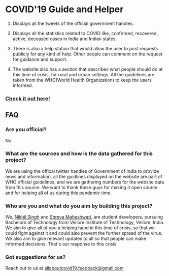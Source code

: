 # COVID'19 Guide and Helper

1. Displays all the tweets of the official government handles.

2. Displays all the statistics related to COVID like, confirmed, recovered, active, deceased cases in India and Indian states.

3. There is also a help station that would allow the user to post requests publicly for any kind of help. Other people can comment on the request for guidance and support.

4. The website also has a section that describes what people should do at this time of crisis, for rural and urban settings. All the guidelines are taken from the WHO(World Health Organization) to keep the users informed.

### [Check it out here!](https://coviddesk.in)


## FAQ

### Are you official?
No

### What are the sources and how is the data gathered for this project?
We are using the offical twitter handles of Government of India to provide news and information, all the guidlines displayed on the website are part of WHO official guidelines, and we are gathering numbers for the website data from this source. We want to thank these guys for making it open source and for helping all of us during this pandemic time.

### Who are you and what do you aim by building this project?
We, [Nikhil Singh](https://www.linkedin.com/in/nikhils4/) and [Shreya Maheshwari](https://www.linkedin.com/in/mshreya9/), are student developers, pursuing Bachelors of Technology from Vellore Institute of Technology, Vellore, India.
We aim to give all of you a helping hand in this time of crisis, so that we could fight against it and could also prevent the further spread of the virus. We also aim to give relevant updates to all so that people can make informed decisions. That's our response to this crisis.

### Got suggestions for us?
Reach out to us at allaboutcovid19.feedback@gmail.com

